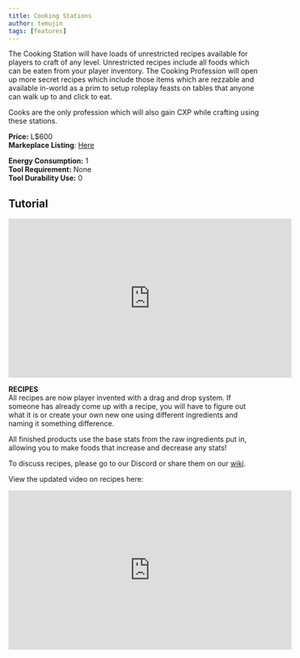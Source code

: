 ```yaml
---
title: Cooking Stations
author: temujin
tags: [features]
---
```

The Cooking Station will have loads of unrestricted recipes available for players to craft of any level. Unrestricted recipes include all foods which can be eaten from your player inventory. The Cooking Profession will open up more secret recipes which include those items which are rezzable and available in-world as a prim to setup roleplay feasts on tables that anyone can walk up to and click to eat. 


Cooks are the only profession which will also gain CXP while crafting using these stations.

**Price:** L$600<br>
**Markeplace Listing**: [Here](https://marketplace.secondlife.com/p/SLC-Craftables-Cooking-Station-1/19476183)<br>

**Energy Consumption:** 1<br>
**Tool Requirement:** None<br>
**Tool Durability Use:** 0

## Tutorial
<iframe width="560" height="315" src="https://www.youtube.com/embed/YZHZqPCDkyY" frameborder="0" allow="accelerometer; autoplay; encrypted-media; gyroscope; picture-in-picture" allowfullscreen></iframe>

**RECIPES**<br>
All recipes are now player invented with a drag and drop system. If someone has already come up with a recipe, you will have to figure out what it is or create your own new one using different ingredients and naming it something difference. 

All finished products use the base stats from the raw ingredients put in, allowing you to make foods that increase and decrease any stats! 

To discuss recipes, please go to our Discord or share them on our [wiki](https://github.com/SLColonies/Public/wiki).

View the updated video on recipes here:
<iframe width="560" height="315" src="https://www.youtube.com/embed/8jipNUR_Bk4" title="YouTube video player" frameborder="0" allow="accelerometer; autoplay; clipboard-write; encrypted-media; gyroscope; picture-in-picture" allowfullscreen></iframe>
